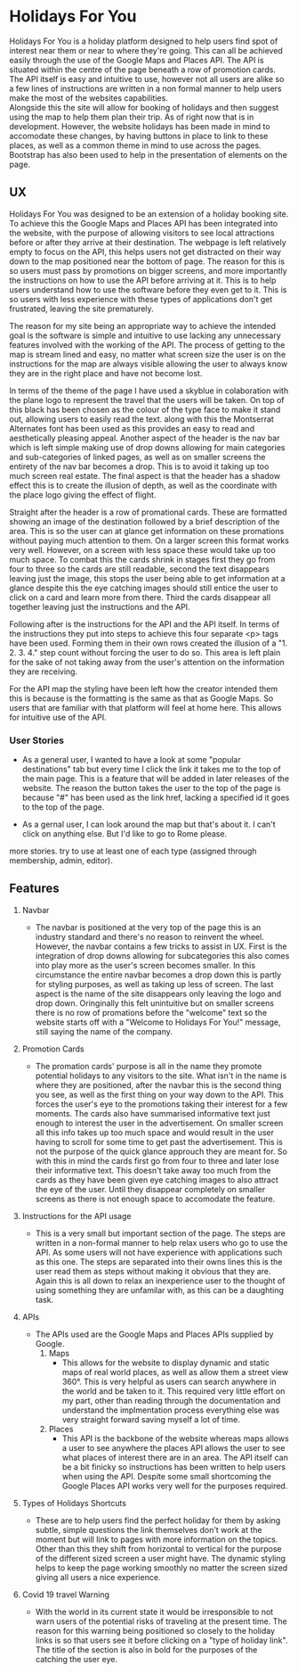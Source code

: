 # Holidays For You

Holidays For You is a holiday platform designed to help users find spot of interest near them or near to where they're going. This can all be achieved easily through the use of the 
Google Maps and Places API. The API is situated within the centre of the page beneath a row of promotion cards. The API itself is easy and intuitive to use, however not all users are alike 
so a few lines of instructions are written in a non formal manner to help users make the most of the websites capabilities.  
Alongside this the site will allow for booking of holidays and then suggest using the map to help them plan their trip. As of right now that is in development. However, the website holidays has 
been made in mind to accomodate these changes, by having buttons in place to link to these places, as well as a common theme in mind to use across the pages. Bootstrap has also been used 
to help in the presentation of elements on the page. 

## UX

Holidays For You was designed to be an extension of a holiday booking site. To achieve this the Google Maps and Places API has been integrated into the website, with the purpose of allowing 
visitors to see local attractions before or after they arrive at their destination. The webpage is left relatively empty to focus on the API, this helps users not get distracted on their way 
down to the map positioned near the bottom of page. The reason for this is so users must pass by promotions on bigger screens, and more importantly the instructions on how to use the API before 
arriving at it. This is to help users understand how to use the software before they even get to it. This is so users with less experience with these types of applications don't get frustrated, 
leaving the site prematurely. 

The reason for my site being an appropriate way to achieve the intended goal is the software is simple and intuitive to use lacking any unnecessary features involved with the working of the API. 
The process of getting to the map is stream lined and easy, no matter what screen size the user is on the instructions for the map are always visible allowing the user to always know they are in 
the right place and have not become lost. 

In terms of the theme of the page I have used a skyblue in colaboration with the plane logo to represent the travel that the users will be taken. On top of this black has been chosen as the 
colour of the type face to make it stand out, allowing users to easily read the text. along with this the Montserrat Alternates font has been used as this provides an easy to read and 
aesthetically pleasing appeal. Another aspect of the header is the nav bar which is left simple making use of drop downs allowing for main categories and sub-categories of linked pages, as 
well as on smaller screens the entirety of the nav bar becomes a drop. This is to avoid it taking up too much screen real estate. The final aspect is that the header has a shadow effect this is 
to create the illusion of depth, as well as the coordinate with the place logo giving the effect of flight.

Straight after the header is a row of promational cards. These are formatted showing an image of the destination followed by a brief description of the area. This is so the user can at glance get 
information on these promations without paying much attention to them. On a larger screen this format works very well. However, on a screen with less space these would take up too much space. 
To combat this the cards shrink in stages first they go from four to three so the cards are still readable, second the text disappears leaving just the image, this stops the user being able 
to get information at a glance despite this the eye catching images should still entice the user to click on a card and learn more from there. Third the cards disappear all together leaving 
just the instructions and the API. 

Following after is the instructions for the API and the API itself. In terms of the instructions they put into steps to achieve this four separate &lt;p&gt; tags have been used. Forming them in 
their own rows created the illusion of a "1. 2. 3. 4." step count without forcing the user to do so. This area is left plain for the sake of not taking away from the user's attention on the 
information they are receiving. 

For the API map the styling have been left how the creator intended them this is because is the formatting is the same as that as Google Maps. So users that are familiar with that platform will 
feel at home here. This allows for intuitive use of the API.


### User Stories 

* As a general user, I wanted to have a look at some "popular destinations" tab but every time I click the link it takes me to the top of the main page.
This is a feature that will be added in later releases of the website. The reason the button takes the user to the top of the page is because "#" has been used as the link href, lacking a specified 
id it goes to the top of the page. 

* As a gernal user, I can look around the map but that's about it. I can't click on anything else. But I'd like to go to Rome please. 

more stories. try to use at least one of each type (assigned through membership, admin, editor).

## Features

1. Navbar 
    * The navbar is positioned at the very top of the page this is an industry standard and there's no reason to reinvent the wheel. However, the navbar contains a few tricks to assist in UX. 
    First is the integration of drop downs allowing for subcategories this also comes into play more as the user's screen becomes smaller. In this circumstance the entire navbar becomes a drop 
    down this is partly for styling purposes, as well as taking up less of screen. The last aspect is the name of the site disappears only leaving the logo and drop down. Oringinally this felt 
    unintuitive but on smaller screens there is no row of promations before the "welcome" text so the website starts off with a "Welcome to Holidays For You!" message, still saying the name of 
    the company.

2. Promotion Cards 
    * The promation cards' purpose is all in the name they promote potential holidays to any visitors to the site. What isn't in the name is where they are positioned, after the navbar this is 
    the second thing you see, as well as the first thing on your way down to the API. This forces the user's eye to the promotions taking their interest for a few moments. The cards also have 
    summarised informative text just enough to interest the user in the advertisement. On smaller screen all this info takes up too much space and would result in the user having to scroll for 
    some time to get past the advertisement. This is not the purpose of the quick glance approuch they are meant for. So with this in mind the cards first go from four to three and later lose their 
    informative text. This doesn't take away too much from the cards as they have been given eye catching images to also attract the eye of the user. Until they disappear completely on smaller 
    screens as there is not enough space to accomodate the feature. 

3. Instructions for the API usage
    * This is a very small but important section of the page. The steps are written in a non-formal manner to help relax users who go to use the API. As some users will not have experience 
    with applications such as this one. The steps are separated into their owns lines this is the user read them as steps without making it obvious that they are. Again this is all down to 
    relax an inexperience user to the thought of using something they are unfamilar with, as this can be a daughting task.  

4. APIs
    * The APIs used are the Google Maps and Places APIs supplied by Google. 
        1. Maps
            * This allows for the website to display dynamic and static maps of real world places, as well as allow them a street view 360&deg;. This is very helpful as users can search anywhere 
            in the world and be taken to it. This required very little effort on my part, other than reading through the documentation and understand the implmentation process everything else 
            was very straight forward saving myself a lot of time. 
        2. Places
            * This API is the backbone of the website whereas maps allows a user to see anywhere the places API allows the user to see what places of interest there are in an area. The API itself 
            can be a bit finicky so instructions has been written to help users when using the API. Despite some small shortcoming the Google Places API works very well for the purposes required.

5. Types of Holidays Shortcuts
    * These are to help users find the perfect holiday for them by asking subtle, simple questions the link themselves don't work at the moment but will link to pages with more information on 
    the topics. Other than this they shift from horizontal to vertical for the purpose of the different sized screen a user might have. The dynamic styling helps to keep the page working 
    smoothly no matter the screen sized giving all users a nice experience. 

6. Covid 19 travel Warning 
    * With the world in its current state it would be irresponsible to not warn users of the potential risks of traveling at the present time. The reason for this warning being positioned so 
    closely to the holiday links is so that users see it before clicking on a "type of holiday link". The title of the section is also in bold for the purposes of the catching the user eye. 